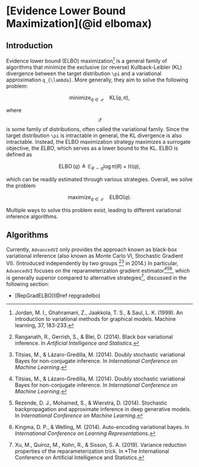 
# [Evidence Lower Bound Maximization](@id elbomax)
## Introduction

Evidence lower bound (ELBO) maximization[^JGJS1999] is a general family of algorithms that minimize the exclusive (or reverse) Kullback-Leibler (KL) divergence between the target distribution ``\pi`` and a variational approximation ``q_{\lambda}``.
More generally, they aim to solve the following problem:

```math
  \mathrm{minimize}_{q \in \mathcal{Q}}\quad \mathrm{KL}\left(q, \pi\right),
```
where $$\mathcal{Q}$$ is some family of distributions, often called the variational family.
Since the target distribution ``\pi`` is intractable in general, the KL divergence is also intractable.
Instead, the ELBO maximization strategy maximizes a surrogate objective, the *ELBO*, which serves as a lower bound to the KL. ELBO is defined as
```math
  \operatorname{ELBO}\left(q\right) \triangleq \mathbb{E}_{\theta \sim q} \log \pi\left(\theta\right) + \mathbb{H}\left(q\right),
```
which can be readily estimated through various strategies.
Overall, we solve the problem 
```math
  \mathrm{maximize}_{q \in \mathcal{Q}}\quad \mathrm{ELBO}\left(q\right).
```

Multiple ways to solve this problem exist, leading to different variational inference algorithms.

## Algorithms
Currently, `AdvancedVI` only provides the approach known as black-box variational inference (also known as Monte Carlo VI, Stochastic Gradient VI).
(Introduced independently by two groups [^RGB2014][^TL2014] in 2014.)
In particular, `AdvancedVI` focuses on the reparameterization gradient estimator[^TL2014][^RMW2014][^KW2014], which is generally superior compared to alternative strategies[^XQKS2019], discussed in the following section:
* [RepGradELBO](@ref repgradelbo)

[^JGJS1999]: Jordan, M. I., Ghahramani, Z., Jaakkola, T. S., & Saul, L. K. (1999). An introduction to variational methods for graphical models. Machine learning, 37, 183-233.
[^TL2014]: Titsias, M., & Lázaro-Gredilla, M. (2014). Doubly stochastic variational Bayes for non-conjugate inference. In *International Conference on Machine Learning*. 
[^RMW2014]: Rezende, D. J., Mohamed, S., & Wierstra, D. (2014). Stochastic backpropagation and approximate inference in deep generative models. In *International Conference on Machine Learning*.
[^KW2014]: Kingma, D. P., & Welling, M. (2014). Auto-encoding variational bayes. In *International Conference on Learning Representations*.
[^XQKS2019]: Xu, M., Quiroz, M., Kohn, R., & Sisson, S. A. (2019). Variance reduction properties of the reparameterization trick. In *The International Conference on Artificial Intelligence and Statistics.
[^RGB2014]: Ranganath, R., Gerrish, S., & Blei, D. (2014). Black box variational inference. In *Artificial Intelligence and Statistics*.

